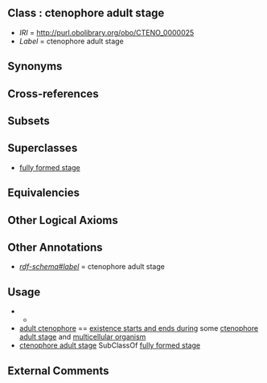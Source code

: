 
## Class : ctenophore adult stage

 * *IRI* = http://purl.obolibrary.org/obo/CTENO_0000025
 * *Label* = ctenophore adult stage

## Synonyms


## Cross-references


## Subsets


## Superclasses

 * [fully formed stage](../../UBERON/66/UBERON_0000066.md)

## Equivalencies


## Other Logical Axioms


## Other Annotations

 * *[rdf-schema#label](../../el/rdf-schema#label.md)* = ctenophore adult stage

## Usage

 * -
 * [adult ctenophore](../../CTENO/22/CTENO_0000022.md) == [existence starts and ends during](../../core#existence/ng/core#existence_starts_and_ends_during.md) some [ctenophore adult stage](../../CTENO/25/CTENO_0000025.md) and [multicellular organism](../../UBERON/68/UBERON_0000468.md)
 * [ctenophore adult stage](../../CTENO/25/CTENO_0000025.md) SubClassOf [fully formed stage](../../UBERON/66/UBERON_0000066.md)

## External Comments

